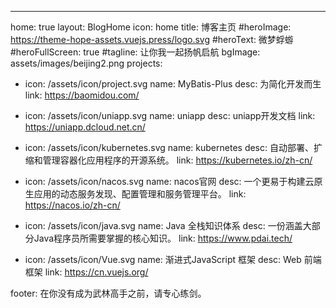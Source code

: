 ---
home: true
layout: BlogHome
icon: home
title: 博客主页
#heroImage: https://theme-hope-assets.vuejs.press/logo.svg
#heroText: 微梦蜉蝣
#heroFullScreen: true
#tagline: 让你我一起扬帆启航
bgImage: assets/images/beijing2.png
projects:
  - icon: /assets/icon/project.svg
    name: MyBatis-Plus
    desc: 为简化开发而生
    link: https://baomidou.com/

  - icon: /assets/icon/uniapp.svg
    name: uniapp
    desc: uniapp开发文档
    link: https://uniapp.dcloud.net.cn/

  - icon: /assets/icon/kubernetes.svg
    name: kubernetes
    desc: 自动部署、扩缩和管理容器化应用程序的开源系统。
    link: https://kubernetes.io/zh-cn/

  - icon: /assets/icon/nacos.svg
    name: nacos官网
    desc: 一个更易于构建云原生应用的动态服务发现、配置管理和服务管理平台。
    link: https://nacos.io/zh-cn/

  - icon: /assets/icon/java.svg
    name: Java 全栈知识体系
    desc: 一份涵盖大部分Java程序员所需要掌握的核心知识。
    link: https://www.pdai.tech/

  - icon: /assets/icon/Vue.svg
    name: 渐进式JavaScript 框架
    desc: Web 前端框架
    link: https://cn.vuejs.org/

footer: 在你没有成为武林高手之前，请专心练剑。

